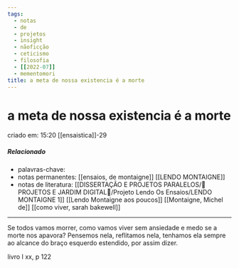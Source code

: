 ```yaml
---
tags:
  - notas
  - de
  - projetos
  - insight
  - nãoficção
  - ceticismo
  - filosofia
  - [[2022-07]]
  - mementomori
title: a meta de nossa existencia é a morte
---
```


# a meta de nossa existencia é a morte

criado em: 15:20 [[ensaistica]]-29

##### Relacionado

- palavras-chave: 
- notas permanentes: [[ensaios, de montaigne]] [[LENDO MONTAIGNE]]
- notas de literatura: [[DISSERTAÇÃO E PROJETOS PARALELOS/🏡 PROJETOS E JARDIM DIGITAL🌱/Projeto Lendo Os Ensaios/LENDO MONTAIGNE 1]] [[Lendo Montaigne aos poucos]] [[Montaigne, Michel de]] [[como viver, sarah bakewell]]
---

Se todos vamos morrer, como vamos viver sem ansiedade e medo se a morte nos apavora? Pensemos nela, reflitamos nela, tenhamos ela sempre ao alcance do braço esquerdo estendido, por assim dizer.

livro I xx, p 122

